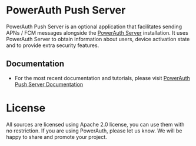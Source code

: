 # PowerAuth Push Server

PowerAuth Push Server is an optional application that facilitates sending APNs / FCM messages alongside the [PowerAuth Server](https://github.com/wultra/powerauth-server) installation. It uses PowerAuth Server to obtain information about users, device activation state and to provide extra security features.

## Documentation

- For the most recent documentation and tutorials, please visit [PowerAuth Push Server Documentation](https://developers.wultra.com/docs/latest/powerauth-push-server/)

# License

All sources are licensed using Apache 2.0 license, you can use them with no restriction. If you are using PowerAuth, please let us know. We will be happy to share and promote your project.
